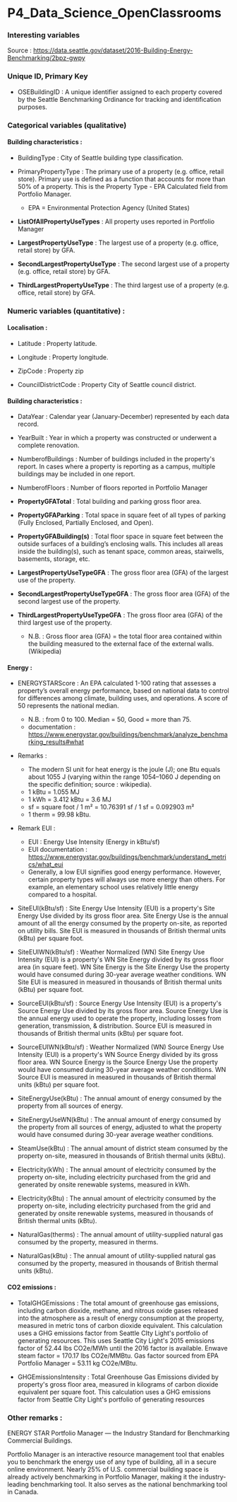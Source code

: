 # P4_Data_Science_OpenClassrooms

### Interesting variables
Source : https://data.seattle.gov/dataset/2016-Building-Energy-Benchmarking/2bpz-gwpy

### Unique ID, Primary Key

- OSEBuildingID : A unique identifier assigned to each property covered by the Seattle Benchmarking Ordinance for tracking and identification purposes.


### Categorical variables (qualitative)

#### Building characteristics :

- BuildingType : City of Seattle building type classification.

- PrimaryPropertyType : The primary use of a property (e.g. office, retail store). Primary use is defined as a function that accounts for more than 50% of a property. This is the Property Type - EPA Calculated field from Portfolio Manager.
  - EPA = Environmental Protection Agency (United States)

- **ListOfAllPropertyUseTypes** : All property uses reported in Portfolio Manager

- **LargestPropertyUseType** : The largest use of a property (e.g. office, retail store) by GFA.

- **SecondLargestPropertyUseType** : The second largest use of a property (e.g. office, retail store) by GFA.

- **ThirdLargestPropertyUseType** : The third largest use of a property (e.g. office, retail store) by GFA.


### Numeric variables (quantitative) :

#### Localisation :

- Latitude : Property latitude.

- Longitude : Property longitude.

- ZipCode : Property zip

- CouncilDistrictCode : Property City of Seattle council district.


#### Building characteristics :

- DataYear : Calendar year (January-December) represented by each data record.

- YearBuilt : Year in which a property was constructed or underwent a complete renovation.

- NumberofBuildings : Number of buildings included in the property's report. In cases where a property is reporting as a campus, multiple buildings may be included in one report.

- NumberofFloors : Number of floors reported in Portfolio Manager

- **PropertyGFATotal** : Total building and parking gross floor area.

- **PropertyGFAParking** : Total space in square feet of all types of parking (Fully Enclosed, Partially Enclosed, and Open).

- **PropertyGFABuilding(s)** : Total floor space in square feet between the outside surfaces of a building’s enclosing walls. This includes all areas inside the building(s), such as tenant space, common areas, stairwells, basements, storage, etc.

- **LargestPropertyUseTypeGFA** : The gross floor area (GFA) of the largest use of the property.

- **SecondLargestPropertyUseTypeGFA** : The gross floor area (GFA) of the second largest use of the property.

- **ThirdLargestPropertyUseTypeGFA** : The gross floor area (GFA) of the third largest use of the property.

  - N.B. : Gross floor area (GFA) = the total floor area contained within the building measured to the external face of the external walls. (Wikipedia)


#### Energy : 

- ENERGYSTARScore : An EPA calculated 1-100 rating that assesses a property’s overall energy performance, based on national data to control for differences among climate, building uses, and operations. A score of 50 represents the national median.

  - N.B. : from 0 to 100. Median = 50, Good = more than 75. 
  - documentation : https://www.energystar.gov/buildings/benchmark/analyze_benchmarking_results#what

- Remarks : 
  - The modern SI unit for heat energy is the joule (J); one Btu equals about 1055 J (varying within the range 1054–1060 J depending on the specific definition; source : wikipedia).
  - 1 kBtu = 1.055 MJ
  - 1 kWh = 3.412 kBtu = 3.6 MJ
  - sf = square foot / 1 m² = 10.76391 sf / 1 sf = 0.092903 m²
  - 1 therm = 99.98 kBtu.

- Remark EUI :
  - EUI : Energy Use Intensity (Energy in kBtu/sf)
  - EUI documentation : https://www.energystar.gov/buildings/benchmark/understand_metrics/what_eui
  - Generally, a low EUI signifies good energy performance. However, certain property types will always use more energy than others. For example, an elementary school uses relatively little energy compared to a hospital.


- SiteEUI(kBtu/sf) : Site Energy Use Intensity (EUI) is a property's Site Energy Use divided by its gross floor area. Site Energy Use is the annual amount of all the energy consumed by the property on-site, as reported on utility bills. Site EUI is measured in thousands of British thermal units (kBtu) per square foot.

- SiteEUIWN(kBtu/sf) : Weather Normalized (WN) Site Energy Use Intensity (EUI) is a property's WN Site Energy divided by its gross floor area (in square feet). WN Site Energy is the Site Energy Use the property would have consumed during 30-year average weather conditions. WN Site EUI is measured in measured in thousands of British thermal units (kBtu) per square foot.

- SourceEUI(kBtu/sf) : Source Energy Use Intensity (EUI) is a property's Source Energy Use divided by its gross floor area. Source Energy Use is the annual energy used to operate the property, including losses from generation, transmission, & distribution. Source EUI is measured in thousands of British thermal units (kBtu) per square foot.

- SourceEUIWN(kBtu/sf) : Weather Normalized (WN) Source Energy Use Intensity (EUI) is a property's WN Source Energy divided by its gross floor area. WN Source Energy is the Source Energy Use the property would have consumed during 30-year average weather conditions. WN Source EUI is measured in measured in thousands of British thermal units (kBtu) per square foot.

- SiteEnergyUse(kBtu) : The annual amount of energy consumed by the property from all sources of energy.

- SiteEnergyUseWN(kBtu) : The annual amount of energy consumed by the property from all sources of energy, adjusted to what the property would have consumed during 30-year average weather conditions.

- SteamUse(kBtu) : The annual amount of district steam consumed by the property on-site, measured in thousands of British thermal units (kBtu).

- Electricity(kWh) : The annual amount of electricity consumed by the property on-site, including electricity purchased from the grid and generated by onsite renewable systems, measured in kWh.

- Electricity(kBtu) : The annual amount of electricity consumed by the property on-site, including electricity purchased from the grid and generated by onsite renewable systems, measured in thousands of British thermal units (kBtu).

- NaturalGas(therms) : The annual amount of utility-supplied natural gas consumed by the property, measured in therms.

- NaturalGas(kBtu) : The annual amount of utility-supplied natural gas consumed by the property, measured in thousands of British thermal units (kBtu).

#### CO2 emissions : 

- TotalGHGEmissions : The total amount of greenhouse gas emissions, including carbon dioxide, methane, and nitrous oxide gases released into the atmosphere as a result of energy consumption at the property, measured in metric tons of carbon dioxide equivalent. This calculation uses a GHG emissions factor from Seattle CIty Light's portfolio of generating resources. This uses Seattle City Light's 2015 emissions factor of 52.44 lbs CO2e/MWh until the 2016 factor is available. Enwave steam factor = 170.17 lbs CO2e/MMBtu. Gas factor sourced from EPA Portfolio Manager = 53.11 kg CO2e/MBtu.

- GHGEmissionsIntensity : Total Greenhouse Gas Emissions divided by property's gross floor area, measured in kilograms of carbon dioxide equivalent per square foot. This calculation uses a GHG emissions factor from Seattle City Light's portfolio of generating resources


### Other remarks :

ENERGY STAR Portfolio Manager — the Industry Standard for Benchmarking Commercial Buildings.

Portfolio Manager is an interactive resource management tool that enables you to benchmark the energy use of any type of building, all in a secure online environment. Nearly 25% of U.S. commercial building space is already actively benchmarking in Portfolio Manager, making it the industry-leading benchmarking tool. It also serves as the national  benchmarking tool in Canada.


